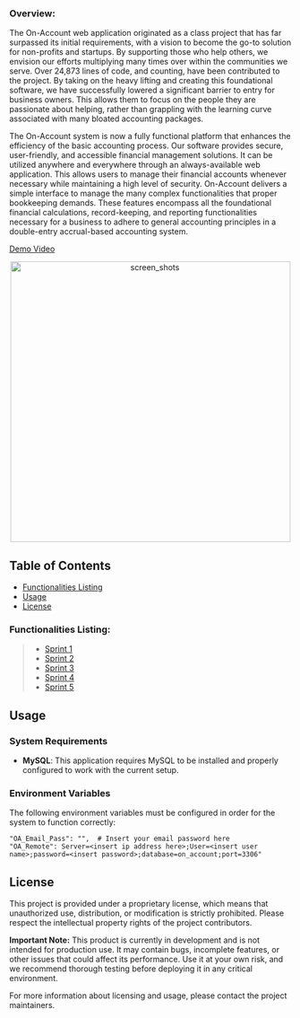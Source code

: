 ### Overview:
The On-Account web application originated as a class project that has far surpassed its initial requirements, with a vision to become the go-to solution for non-profits and startups. By supporting those who help others, we envision our efforts multiplying many times over within the communities we serve. Over 24,873 lines of code, and counting, have been contributed to the project. By taking on the heavy lifting and creating this foundational software, we have successfully lowered a significant barrier to entry for business owners. This allows them to focus on the people they are passionate about helping, rather than grappling with the learning curve associated with many bloated accounting packages.

The On-Account system is now a fully functional platform that enhances the efficiency of the basic accounting process. Our software provides secure, user-friendly, and accessible financial management solutions. It can be utilized anywhere and everywhere through an always-available web application. This allows users to manage their financial accounts whenever necessary while maintaining a high level of security. On-Account delivers a simple interface to manage the many complex functionalities that proper bookkeeping demands. These features encompass all the foundational financial calculations, record-keeping, and reporting functionalities necessary for a business to adhere to general accounting principles in a double-entry accrual-based accounting system.

<a href="https://youtu.be/RWrZna8ec_8">Demo Video<a><br>

<div align="center">
  <img src="https://github.com/user-attachments/assets/f6a09992-1992-4382-9919-aaa89c6b1a1e" alt="screen_shots" width="500">
</div>


## Table of Contents
- [Functionalities Listing](#functionalities-listing)
- [Usage](#usage)
- [License](#license)

### **Functionalities Listing:**
> - [Sprint 1](Sprint1.md)
> - [Sprint 2](Sprint2.md)
> - [Sprint 3](Sprint3.md)
> - [Sprint 4](Sprint4.md)
> - [Sprint 5](Sprint5.md)

## Usage
### System Requirements
- **MySQL**: This application requires MySQL to be installed and properly configured to work with the current setup.

### Environment Variables
The following environment variables must be configured in order for the system to function correctly:

```plaintext
"OA_Email_Pass": "",  # Insert your email password here
"OA_Remote": Server=<insert ip address here>;User=<insert user name>;password=<insert password>;database=on_account;port=3306"
```

## License

This project is provided under a proprietary license, which means that unauthorized use, distribution, or modification is strictly prohibited. Please respect the intellectual property rights of the project contributors.

**Important Note:** This product is currently in development and is not intended for production use. It may contain bugs, incomplete features, or other issues that could affect its performance. Use it at your own risk, and we recommend thorough testing before deploying it in any critical environment.

For more information about licensing and usage, please contact the project maintainers.
